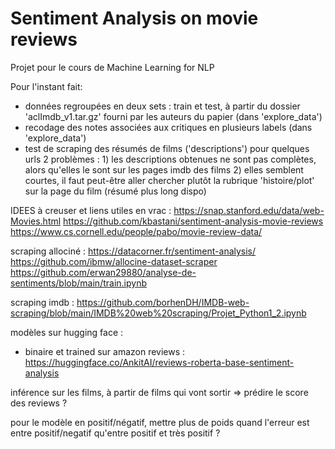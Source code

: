 # Sentiment Analysis on movie reviews
Projet pour le cours de Machine Learning for NLP

Pour l'instant fait:
- données regroupées en deux sets : train et test, à partir du dossier 'aclImdb_v1.tar.gz' fourni par les auteurs du papier (dans 'explore_data')
- recodage des notes associées aux critiques en plusieurs labels (dans 'explore_data')
- test de scraping des résumés de films ('descriptions') pour quelques urls
  2 problèmes : 1) les descriptions obtenues ne sont pas complètes, alors qu'elles le sont sur les pages imdb des films
                2) elles semblent courtes, il faut peut-être aller chercher plutôt la rubrique 'histoire/plot' sur la page du film (résumé plus long dispo)



IDEES à creuser et liens utiles en vrac :
https://snap.stanford.edu/data/web-Movies.html
https://github.com/kbastani/sentiment-analysis-movie-reviews
https://www.cs.cornell.edu/people/pabo/movie-review-data/

scraping allociné : 
https://datacorner.fr/sentiment-analysis/
https://github.com/ibmw/allocine-dataset-scraper
https://github.com/erwan29880/analyse-de-sentiments/blob/main/train.ipynb


scraping imdb :
https://github.com/borhenDH/IMDB-web-scraping/blob/main/IMDB%20web%20scraping/Projet_Python1_2.ipynb

modèles sur hugging face :
- binaire et trained sur amazon reviews : https://huggingface.co/AnkitAI/reviews-roberta-base-sentiment-analysis

inférence sur les films, à partir de films qui vont sortir => prédire le score des reviews ?

pour le modèle en positif/négatif, mettre plus de poids quand l'erreur est entre positif/negatif qu'entre positif et très positif ?
